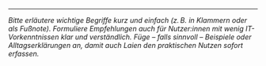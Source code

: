 ---
*Bitte erläutere wichtige Begriffe kurz und einfach (z. B. in Klammern oder als Fußnote). Formuliere Empfehlungen auch für Nutzer:innen mit wenig IT-Vorkenntnissen klar und verständlich.*
*Füge – falls sinnvoll – Beispiele oder Alltagserklärungen an, damit auch Laien den praktischen Nutzen sofort erfassen.*

